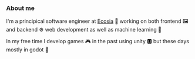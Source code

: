 ### About me

I'm a principical software engineer at [Ecosia](https://www.ecosia.org/) 🌳 working on both frontend 🖼️ and backend ⚙️ web development as well as machine learning 🤖

In my free time I develop games 🎮 in the past using unity 🆄 but these days mostly in godot 🤖
